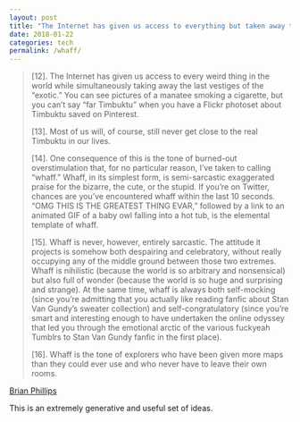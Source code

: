 ```yaml
---
layout: post
title: "The Internet has given us access to everything but taken away the last vestiges of the exotic"
date: 2018-01-22
categories: tech
permalink: /whaff/
---
```


> [12]. The Internet has given us access to every weird thing in the world while simultaneously taking away the last vestiges of the “exotic.” You can see pictures of a manatee smoking a cigarette, but you can’t say “far Timbuktu” when you have a Flickr photoset about Timbuktu saved on Pinterest.
>
> [13]. Most of us will, of course, still never get close to the real Timbuktu in our lives.
>
> [14]. One consequence of this is the tone of burned-out overstimulation that, for no particular reason, I’ve taken to calling “whaff.” Whaff, in its simplest form, is semi-sarcastic exaggerated praise for the bizarre, the cute, or the stupid. If you’re on Twitter, chances are you’ve encountered whaff within the last 10 seconds. “OMG THIS IS THE GREATEST THING EVAR,” followed by a link to an animated GIF of a baby owl falling into a hot tub, is the elemental template of whaff.
>
> [15]. Whaff is never, however, entirely sarcastic. The attitude it projects is somehow both despairing and celebratory, without really occupying any of the middle ground between those two extremes. Whaff is nihilistic (because the world is so arbitrary and nonsensical) but also full of wonder (because the world is so huge and surprising and strange). At the same time, whaff is always both self-mocking (since you’re admitting that you actually like reading fanfic about Stan Van Gundy’s sweater collection) and self-congratulatory (since you’re smart and interesting enough to have undertaken the online odyssey that led you through the emotional arctic of the various fuckyeah Tumblrs to Stan Van Gundy fanfic in the first place).
>
> [16]. Whaff is the tone of explorers who have been given more maps than they could ever use and who never have to leave their own rooms.

[Brian Phillips](http://grantland.com/features/mike-tyson-metta-world-peace-31-notes-case-crazy-athlete/)

This is an extremely generative and useful set of ideas. 